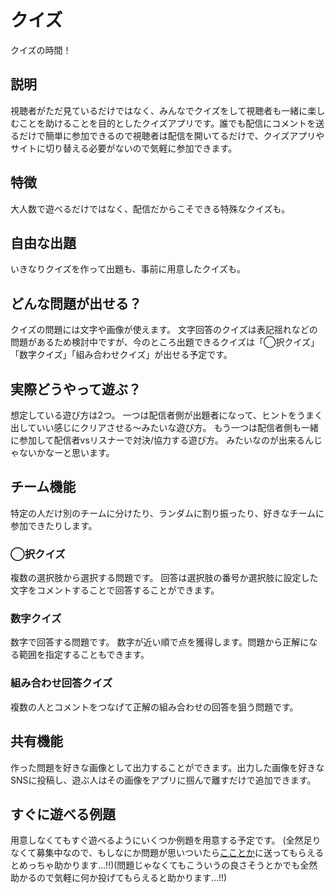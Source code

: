 # クイズ

クイズの時間！

## 説明

視聴者がただ見ているだけではなく、みんなでクイズをして視聴者も一緒に楽しむことを助けることを目的としたクイズアプリです。誰でも配信にコメントを送るだけで簡単に参加できるので視聴者は配信を開いてるだけで、クイズアプリやサイトに切り替える必要がないので気軽に参加できます。

## 特徴

大人数で遊べるだけではなく、配信だからこそできる特殊なクイズも。

## 自由な出題

いきなりクイズを作って出題も、事前に用意したクイズも。

## どんな問題が出せる？

クイズの問題には文字や画像が使えます。
文字回答のクイズは表記揺れなどの問題があるため検討中ですが、今のところ出題できるクイズは「◯択クイズ」「数字クイズ」「組み合わせクイズ」が出せる予定です。

## 実際どうやって遊ぶ？

想定している遊び方は2つ。
一つは配信者側が出題者になって、ヒントをうまく出していい感じにクリアさせる～みたいな遊び方。
もう一つは配信者側も一緒に参加して配信者vsリスナーで対決/協力する遊び方。
みたいなのが出来るんじゃないかなーと思います。

## チーム機能

特定の人だけ別のチームに分けたり、ランダムに割り振ったり、好きなチームに参加できたりします。

### ◯択クイズ

複数の選択肢から選択する問題です。
回答は選択肢の番号か選択肢に設定した文字をコメントすることで回答することができます。

### 数字クイズ

数字で回答する問題です。
数字が近い順で点を獲得します。問題から正解になる範囲を指定することもできます。

### 組み合わせ回答クイズ

複数の人とコメントをつなげて正解の組み合わせの回答を狙う問題です。

## 共有機能

作った問題を好きな画像として出力することができます。出力した画像を好きなSNSに投稿し、遊ぶ人はその画像をアプリに掴んで離すだけで追加できます。

## すぐに遊べる例題

用意しなくてもすぐ遊べるようにいくつか例題を用意する予定です。
(全然足りなくて募集中なので、もしなにか問題が思いついたら[こことか](https://discord.com/channels/1237794825768534218/1307730746177228820/1307730750489104416)に送ってもらえるとめっちゃ助かります…!!)(問題じゃなくてもこういうの良さそうとかでも全然助かるので気軽に何か投げてもらえると助かります…!!)